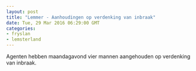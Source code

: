 ```yaml
---
layout: post
title: "Lemmer - Aanhoudingen op verdenking van inbraak"
date: Tue, 29 Mar 2016 06:29:00 GMT
categories: 
- fryslan 
- lemsterland 
---
```


Agenten hebben maandagavond vier mannen aangehouden op verdenking van inbraak.
